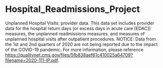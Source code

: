 # Hospital_Readmissions_Project
Unplanned Hospital Visits: provider data. This data set includes provider data for the hospital return days (or excess days in acute care [EDAC]) measures, the unplanned readmissions measures, and measures of unplanned hospital visits after outpatient procedures. NOTICE: Data from the 1st and 2nd quarters of 2020 are not being reported due to the impact of the COVID-19 pandemic. For more information, please reference https://qualitynet.cms.gov/files/5fb838aef61c410025a64709?filename=2020-111-IP.pdf.

